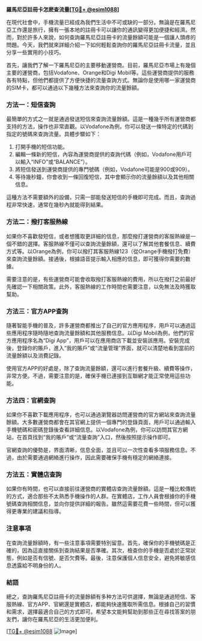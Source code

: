 **羅馬尼亞註冊卡怎麽查流量[[TG💪+ @esim1088](https://t.me/s/esim1088)]**

在現代社會中，手機流量已經成為我們生活中不可或缺的一部分。無論是在羅馬尼亞工作還是旅行，擁有一張本地的註冊卡可以讓你的通訊變得更加便捷和經濟。然而，對於許多人來說，如何查詢羅馬尼亞註冊卡的流量餘額可能是一個讓人頭疼的問題。今天，我們就來詳細介紹一下如何輕鬆查詢你的羅馬尼亞註冊卡流量，並且分享一些實用的小技巧。

首先，讓我們了解一下羅馬尼亞的主要移動運營商。目前，羅馬尼亞市場上有幾個主要的運營商，包括Vodafone、Orange和Digi Mobil等。這些運營商提供的服務各有特點，但他們都提供了方便快捷的流量查詢方式。無論你是使用哪一家運營商的SIM卡，都可以通過以下幾種方法來查詢你的流量餘額。

### 方法一：短信查詢

最簡單的方式之一就是通過發送短信來查詢流量餘額。這是一種幾乎所有運營商都支持的方法，操作也非常直觀。以Vodafone為例，你可以發送一條特定的代碼到指定的號碼來查詢流量。具體步驟如下：

1. 打開手機的短信功能。
2. 編輯一條新的短信，內容為運營商提供的查詢代碼（例如，Vodafone用戶可以輸入“INFO”或“BALANCE”）。
3. 將短信發送到運營商提供的專門號碼（例如，Vodafone可能是900或909）。
4. 等待幾秒鐘，你會收到一條回復短信，其中會顯示你的流量餘額以及其他相關信息。

這種方法不需要額外的設備，只需一部能發送短信的手機即可完成。而且，查詢過程非常快速，通常在幾秒內就能得到結果。

### 方法二：撥打客服熱線

如果你不喜歡發短信，或者想獲取更詳細的信息，那麼撥打運營商的客服熱線是一個不錯的選擇。客服熱線不僅可以查詢流量餘額，還可以了解其他套餐信息、續費方式等。以Orange為例，你可以撥打其客服熱線123（從Orange手機撥打免費）來查詢流量餘額。接通後，根據語音提示輸入相應的信息，即可獲得你需要的數據。

需要注意的是，有些運營商可能會收取撥打客服熱線的費用，所以在撥打之前最好先確認一下相關政策。此外，客服熱線的工作時間也需要注意，以免無法及時獲取幫助。

### 方法三：官方APP查詢

隨著智能手機的普及，許多運營商都推出了自己的官方應用程序，用戶可以通過這些應用程序隨時隨地查詢流量餘額和其他服務信息。以Digi Mobil為例，他們的官方應用程序名為“Digi App”，用戶可以在應用商店下載並安裝該應用。安裝完成後，登錄你的賬戶，進入“我的賬戶”或“流量管理”界面，就可以清楚地看到當前的流量餘額以及消費記錄。

使用官方APP的好處是，除了查詢流量餘額，還可以進行套餐升級、續費等操作，非常方便。不過，需要注意的是，確保手機已連接到互聯網才能正常使用這些功能。

### 方法四：官網查詢

如果你不喜歡下載應用程序，也可以通過瀏覽器訪問運營商的官方網站來查詢流量餘額。大多數運營商都會在其官網上提供一個專門的登錄頁面，用戶可以通過輸入手機號碼和密碼登錄後查看詳細信息。以Vodafone為例，你可以訪問其官方網站，在首頁找到“我的賬戶”或“流量查詢”入口，然後按照提示操作即可。

官網查詢的優勢是，界面清晰，信息全面，並且可以一次性查看多項服務信息。不過，由於需要通過網絡進行操作，因此需要確保手機有穩定的網絡連接。

### 方法五：實體店查詢

如果你有時間，也可以直接前往運營商的實體店查詢流量餘額。這是一種比較傳統的方式，適合那些不太熟悉手機操作的人群。在實體店，工作人員會根據你的手機號碼查詢相關信息，並向你提供詳細的報告。雖然這需要花費一些時間，但可以獲得更專業的建議和指導。

### 注意事項

在查詢流量餘額時，有一些注意事項需要特別留意。首先，確保你的手機號碼是正確的，因為這直接關係到查詢結果是否準確。其次，檢查你的手機是否處於正常狀態，例如是否有信號、是否欠費等。最後，注意保護個人信息安全，避免將敏感信息透露給不明身份的人。

### 結語

總之，查詢羅馬尼亞註冊卡的流量餘額有多种方法可供選擇，無論是通過短信、客服熱線、官方APP、官網還是實體店，都能夠快速獲取所需信息。根據自己的習慣和需求，選擇最適合自己的方式即可。希望本文能夠幫助到那些正在尋找答案的朋友們，讓你在羅馬尼亞的生活更加便利。

[[TG💪+ @esim1088](https://t.me/s/esim1088) ![Image](https://i.postimg.cc/4NQfJmqS/Snipaste-2025-05-13-00-14-12.png)]